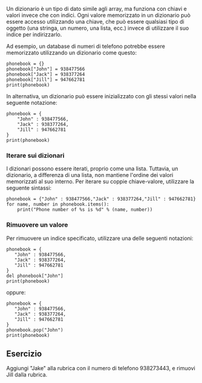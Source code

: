 Un dizionario è un tipo di dato simile agli array, ma funziona con chiavi e valori invece che con indici. Ogni valore memorizzato in un dizionario può essere accesso utilizzando una chiave, che può essere qualsiasi tipo di oggetto (una stringa, un numero, una lista, ecc.) invece di utilizzare il suo indice per indirizzarlo.

Ad esempio, un database di numeri di telefono potrebbe essere memorizzato utilizzando un dizionario come questo:

    phonebook = {}
    phonebook["John"] = 938477566
    phonebook["Jack"] = 938377264
    phonebook["Jill"] = 947662781
    print(phonebook)

In alternativa, un dizionario può essere inizializzato con gli stessi valori nella seguente notazione:

    phonebook = {
        "John" : 938477566,
        "Jack" : 938377264,
        "Jill" : 947662781
    }
    print(phonebook)

### Iterare sui dizionari

I dizionari possono essere iterati, proprio come una lista. Tuttavia, un dizionario, a differenza di una lista, non mantiene l'ordine dei valori memorizzati al suo interno. Per iterare su coppie chiave-valore, utilizzare la seguente sintassi:
    
    phonebook = {"John" : 938477566,"Jack" : 938377264,"Jill" : 947662781}
    for name, number in phonebook.items():
        print("Phone number of %s is %d" % (name, number))

### Rimuovere un valore

Per rimuovere un indice specificato, utilizzare una delle seguenti notazioni:
    
    phonebook = {
       "John" : 938477566,
       "Jack" : 938377264,
       "Jill" : 947662781
    }
    del phonebook["John"]
    print(phonebook)

oppure:
    
    phonebook = {
       "John" : 938477566,
       "Jack" : 938377264,
       "Jill" : 947662781
    }
    phonebook.pop("John")
    print(phonebook)


Esercizio
--------

Aggiungi "Jake" alla rubrica con il numero di telefono 938273443, e rimuovi Jill dalla rubrica.